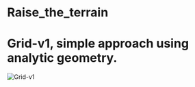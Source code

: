 # Raise_the_terrain

# Grid-v1, simple approach using analytic geometry.
![Grid-v1](https://user-images.githubusercontent.com/98144875/168522409-c7525c94-0ade-4010-ad6e-9a9e68e4d0ad.png)
